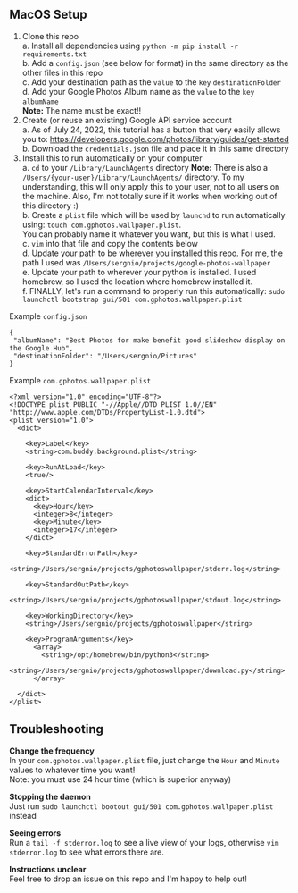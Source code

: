 ## MacOS Setup 
1. Clone this repo\
  a. Install all dependencies using `python -m pip install -r requirements.txt`\
  b. Add a `config.json` (see below for format) in the same directory as the other files in this repo\
  c. Add your destination path as the `value` to the `key` `destinationFolder`\
  d. Add your Google Photos Album name as the `value` to the `key` `albumName`\
     **Note:** The name must be exact!!
1. Create (or reuse an existing) Google API service account \
  a. As of July 24, 2022, this tutorial has a button that very easily allows you to: https://developers.google.com/photos/library/guides/get-started \
  b. Download the `credentials.json` file and place it in this same directory 
1. Install this to run automatically on your computer \
  a. `cd` to your `/Library/LaunchAgents` directory
  **Note:** There is also a `/Users/{your-user}/Library/LaunchAgents/` directory. To my understanding, this will only apply this to your user, not to all users on the machine. Also, I'm not totally sure if it works when working out of this directory :) \
  b. Create a `plist` file which will be used by `launchd` to run automatically using: `touch com.gphotos.wallpaper.plist`. \
  You can probably name it whatever you want, but this is what I used. \
  c. `vim` into that file and copy the contents below \
  d. Update your path to be wherever you installed this repo. For me, the path I used was `/Users/sergnio/projects/google-photos-wallpaper` \
  e. Update your path to wherever your python is installed. I used homebrew, so I used the location where homebrew installed it. \
  f. FINALLY, let's run a command to properly run this automatically: `sudo launchctl bootstrap gui/501 com.gphotos.wallpaper.plist` 
 
Example `config.json`
```
{
 "albumName": "Best Photos for make benefit good slideshow display on the Google Hub",
 "destinationFolder": "/Users/sergnio/Pictures"
}
```

Example `com.gphotos.wallpaper.plist`
```
<?xml version="1.0" encoding="UTF-8"?>
<!DOCTYPE plist PUBLIC "-//Apple//DTD PLIST 1.0//EN" "http://www.apple.com/DTDs/PropertyList-1.0.dtd">
<plist version="1.0">
  <dict>

    <key>Label</key>
    <string>com.buddy.background.plist</string>

    <key>RunAtLoad</key>
    <true/>

    <key>StartCalendarInterval</key>
    <dict>
      <key>Hour</key>
      <integer>8</integer>
      <key>Minute</key>
      <integer>17</integer>
    </dict>

    <key>StandardErrorPath</key>
    <string>/Users/sergnio/projects/gphotoswallpaper/stderr.log</string>

    <key>StandardOutPath</key>
    <string>/Users/sergnio/projects/gphotoswallpaper/stdout.log</string>

    <key>WorkingDirectory</key>
    <string>/Users/sergnio/projects/gphotoswallpaper</string>

    <key>ProgramArguments</key>
      <array>
        <string>/opt/homebrew/bin/python3</string>
        <string>/Users/sergnio/projects/gphotoswallpaper/download.py</string>
      </array>

  </dict>
</plist>
```

## Troubleshooting
**Change the frequency**\
In your `com.gphotos.wallpaper.plist` file, just change the `Hour` and `Minute` values to whatever time you want!\
Note: you must use 24 hour time (which is superior anyway)

**Stopping the daemon**\
Just run `sudo launchctl bootout gui/501 com.gphotos.wallpaper.plist` instead

**Seeing errors**\
Run a `tail -f stderror.log` to see a live view of your logs, otherwise `vim stderror.log` to see what errors there are.

**Instructions unclear**\
Feel free to drop an issue on this repo and I'm happy to help out!
